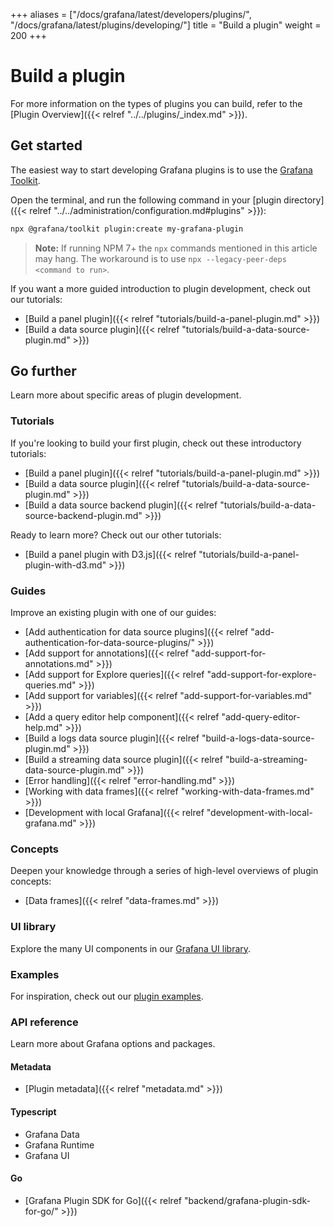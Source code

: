 +++
aliases = ["/docs/grafana/latest/developers/plugins/", "/docs/grafana/latest/plugins/developing/"]
title = "Build a plugin"
weight = 200
+++

# Build a plugin

For more information on the types of plugins you can build, refer to the [Plugin Overview]({{< relref "../../plugins/_index.md" >}}).

## Get started

The easiest way to start developing Grafana plugins is to use the [Grafana Toolkit](https://www.npmjs.com/package/@grafana/toolkit).

Open the terminal, and run the following command in your [plugin directory]({{< relref "../../administration/configuration.md#plugins" >}}):

```bash
npx @grafana/toolkit plugin:create my-grafana-plugin
```

> **Note:** If running NPM 7+ the `npx` commands mentioned in this article may hang. The workaround is to use `npx --legacy-peer-deps <command to run>`.

If you want a more guided introduction to plugin development, check out our tutorials:

- [Build a panel plugin]({{< relref "tutorials/build-a-panel-plugin.md" >}})
- [Build a data source plugin]({{< relref "tutorials/build-a-data-source-plugin.md" >}})

## Go further

Learn more about specific areas of plugin development.

### Tutorials

If you're looking to build your first plugin, check out these introductory tutorials:

- [Build a panel plugin]({{< relref "tutorials/build-a-panel-plugin.md" >}})
- [Build a data source plugin]({{< relref "tutorials/build-a-data-source-plugin.md" >}})
- [Build a data source backend plugin]({{< relref "tutorials/build-a-data-source-backend-plugin.md" >}})

Ready to learn more? Check out our other tutorials:

- [Build a panel plugin with D3.js]({{< relref "tutorials/build-a-panel-plugin-with-d3.md" >}})

### Guides

Improve an existing plugin with one of our guides:

- [Add authentication for data source plugins]({{< relref "add-authentication-for-data-source-plugins/" >}})
- [Add support for annotations]({{< relref "add-support-for-annotations.md" >}})
- [Add support for Explore queries]({{< relref "add-support-for-explore-queries.md" >}})
- [Add support for variables]({{< relref "add-support-for-variables.md" >}})
- [Add a query editor help component]({{< relref "add-query-editor-help.md" >}})
- [Build a logs data source plugin]({{< relref "build-a-logs-data-source-plugin.md" >}})
- [Build a streaming data source plugin]({{< relref "build-a-streaming-data-source-plugin.md" >}})
- [Error handling]({{< relref "error-handling.md" >}})
- [Working with data frames]({{< relref "working-with-data-frames.md" >}})
- [Development with local Grafana]({{< relref "development-with-local-grafana.md" >}})

### Concepts

Deepen your knowledge through a series of high-level overviews of plugin concepts:

- [Data frames]({{< relref "data-frames.md" >}})

### UI library

Explore the many UI components in our [Grafana UI library](https://developers.grafana.com/ui).

### Examples

For inspiration, check out our [plugin examples](https://github.com/grafana/grafana-plugin-examples).

### API reference

Learn more about Grafana options and packages.

#### Metadata

- [Plugin metadata]({{< relref "metadata.md" >}})

#### Typescript

- Grafana Data
- Grafana Runtime
- Grafana UI

#### Go

- [Grafana Plugin SDK for Go]({{< relref "backend/grafana-plugin-sdk-for-go/" >}})
